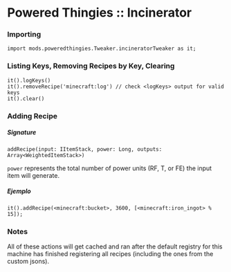 # Powered Thingies :: Incinerator

### Importing

```zenscript
import mods.poweredthingies.Tweaker.incineratorTweaker as it;
```

### Listing Keys, Removing Recipes by Key, Clearing

```zenscript
it().logKeys()
it().removeRecipe('minecraft:log') // check <logKeys> output for valid keys
it().clear()
```

### Adding Recipe

##### Signature

```zenscript
addRecipe(input: IItemStack, power: Long, outputs: Array<WeightedItemStack>)
```

`power` represents the total number of power units (RF, T, or FE) the input item will generate.

##### Ejemplo 

```zenscript
it().addRecipe(<minecraft:bucket>, 3600, [<minecraft:iron_ingot> % 15]);
```

### Notes

All of these actions will get cached and ran after the default registry for this machine has finished registering all recipes (including the ones from the custom jsons).